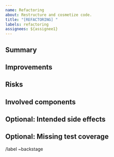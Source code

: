 ```yaml
---
name: Refactoring
about: Restructure and cosmetize code.
title: "[REFACTORING] "
labels: refactoring
assignees: ${assignee1}
---
```


## Summary

<!--
Please briefly describe what part of the code base needs to be refactored.
-->

## Improvements

<!--
Explain the benefits of refactoring this code.
See also https://about.gitlab.com/handbook/values/index.html#say-why-not-just-what
-->

## Risks

<!--
Please list features that can break because of this refactoring and how you intend to solve that.
-->

## Involved components

<!--
List files or directories that will be changed by the refactoring.
-->

## Optional: Intended side effects

<!--
If the refactoring involves changes apart from the main improvements (such as a better UI), list them here.
It may be a good idea to create separate issues and link them here.
-->


## Optional: Missing test coverage

<!--
If you are aware of tests that need to be written or adjusted apart from unit tests for the changed components,
please list them here.
-->

/label ~backstage

